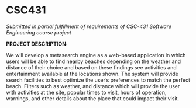 # CSC431
*Submitted in partial fulfillment of requirements of CSC-431 Software Engineering course project*

**PROJECT DESCRIPTION:**

We will develop a metasearch engine as a web-based application in which users will be able to find nearby beaches depending on the weather and distance of their choice and based on these findings see activities and entertainment available at the locations shown.  The system will provide search facilities to best optimize the user’s preferences to match the perfect beach. Filters such as weather, and distance which will provide the user with activities at the site, popular times to visit, hours of operation, warnings, and other details about the place that could impact their visit.
